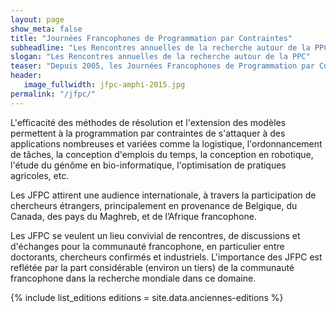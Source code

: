 ```yaml
---
layout: page
show_meta: false
title: "Journées Francophones de Programmation par Contraintes"
subheadline: "Les Rencontres annuelles de la recherche autour de la PPC"
slogan: "Les Rencontres annuelles de la recherche autour de la PPC"
teaser: "Depuis 2005, les Journées Francophones de Programmation par Contraintes (JFPC)) sont le principal congrès de la communauté francophone travaillant sur les problèmes de satisfaction de contraintes (CSP), le problème de la satisfiabilité d'une formule logique propositionnelle (SAT) et/ou la programmation logique avec contraintes (CLP). La communauté de programmation par contraintes entretient également des liens avec la recherche opérationnelle (RO), l'analyse par intervalles et différents domaines de l'intelligence artificielle."
header:
   image_fullwidth: jfpc-amphi-2015.jpg
permalink: "/jfpc/"
---
```


L'efficacité des méthodes de résolution et l'extension des modèles permettent à la programmation par contraintes de s'attaquer à des applications nombreuses et variées comme la logistique, l'ordonnancement de tâches, la conception d'emplois du temps, la conception en robotique, l'étude du génôme en bio-informatique, l'optimisation de pratiques agricoles, etc.

Les JFPC attirent une audience internationale, à travers la participation de chercheurs étrangers, principalement en provenance de Belgique, du Canada, des pays du Maghreb, et de l’Afrique francophone.

Les JFPC se veulent un lieu convivial de rencontres, de discussions et d'échanges pour la communauté francophone, en particulier entre doctorants, chercheurs confirmés et industriels. L'importance des JFPC est reflétée par la part considérable (environ un tiers) de la communauté francophone dans la recherche mondiale dans ce domaine.



{% include list_editions editions = site.data.anciennes-editions %}
